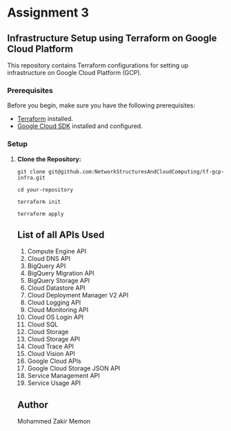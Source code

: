 # Assignment 3

## Infrastructure Setup using Terraform on Google Cloud Platform

This repository contains Terraform configurations for setting up infrastructure on Google Cloud Platform (GCP).

### Prerequisites

Before you begin, make sure you have the following prerequisites:

- [Terraform](https://www.terraform.io/downloads.html) installed.
- [Google Cloud SDK](https://cloud.google.com/sdk/docs/install) installed and configured.

### Setup

1. **Clone the Repository:**

   ```
   git clone git@github.com:NetworkStructuresAndCloudComputing/tf-gcp-infra.git

   ```

   ```
   cd your-repository

   ```
   ```
   terraform init
   
   ```

   ```
   terraform apply
   
   ```

   ## List of all APIs Used

   1. Compute Engine API
   2. Cloud DNS API
   3. BigQuery API
   4. BigQuery Migration API
   5. BigQuery Storage API
   6. Cloud Datastore API
   7. Cloud Deployment Manager V2 API
   8. Cloud Logging API
   9. Cloud Monitoring API
   10. Cloud OS Login API
   11. Cloud SQL
   12. Cloud Storage
   13. Cloud Storage API
   14. Cloud Trace API
   15. Cloud Vision API
   16. Google Cloud APIs
   17. Google Cloud Storage JSON API
   18. Service Management API
   19. Service Usage API
   

   ## Author

   Mohammed Zakir Memon
